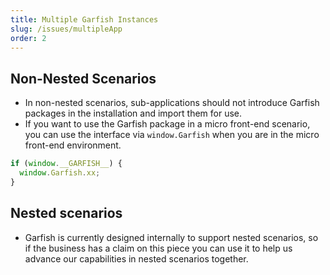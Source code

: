 ```yaml
---
title: Multiple Garfish Instances
slug: /issues/multipleApp
order: 2
---
```


## Non-Nested Scenarios

- In non-nested scenarios, sub-applications should not introduce Garfish packages in the installation and import them for use.
- If you want to use the Garfish package in a micro front-end scenario, you can use the interface via `window.Garfish` when you are in the micro front-end environment.

```js
if (window.__GARFISH__) {
  window.Garfish.xx;
}
```

## Nested scenarios

- Garfish is currently designed internally to support nested scenarios, so if the business has a claim on this piece you can use it to help us advance our capabilities in nested scenarios together.
